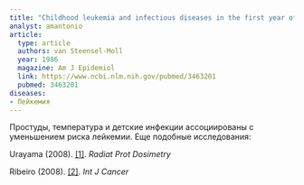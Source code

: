 ```yaml
---
title: "Childhood leukemia and infectious diseases in the first year of life: a register-based case-control study"
analyst: amantonio
article:
  type: article
  authors: van Steensel-Moll
  year: 1986
  magazine: Am J Epidemiol
  link: https://www.ncbi.nlm.nih.gov/pubmed/3463201
  pubmed: 3463201
diseases:
- Лейкемия
---
```


Простуды, температура и детские инфекции ассоциированы с уменьшением риска лейкемии.
Еще подобные исследования:

Urayama (2008). [[1]](https://www.ncbi.nlm.nih.gov/pmc/articles/PMC2879097/). *Radiat Prot Dosimetry*

Ribeiro (2008). [[2]](https://www.ncbi.nlm.nih.gov/pubmed/18688860). *Int J Cancer*
